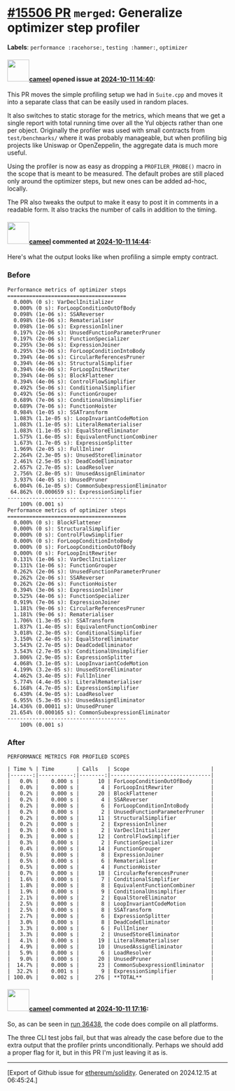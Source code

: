 # [\#15506 PR](https://github.com/ethereum/solidity/pull/15506) `merged`: Generalize optimizer step profiler
**Labels**: `performance :racehorse:`, `testing :hammer:`, `optimizer`


#### <img src="https://avatars.githubusercontent.com/u/137030?v=4" width="50">[cameel](https://github.com/cameel) opened issue at [2024-10-11 14:40](https://github.com/ethereum/solidity/pull/15506):

This PR moves the simple profiling setup we had in `Suite.cpp` and moves it into a separate class that can be easily used in random places.

It also switches to static storage for the metrics, which means that we get a single report with total running time over all the Yul objects rather than one per object. Originally the profiler was used with small contracts from `test/benchmarks/` where it was probably manageable, but when profiling big projects like Uniswap or OpenZeppelin, the aggregate data is much more useful.

Using the profiler is now as easy as dropping a `PROFILER_PROBE()` macro in the scope that is meant to be measured. The default probes are still placed only around the optimizer steps, but new ones can be added ad-hoc, locally.

The PR also tweaks the output to make it easy to post it in comments in a readable form. It also tracks the number of calls in addition to the timing.

#### <img src="https://avatars.githubusercontent.com/u/137030?v=4" width="50">[cameel](https://github.com/cameel) commented at [2024-10-11 14:44](https://github.com/ethereum/solidity/pull/15506#issuecomment-2407566974):

Here's what the output looks like when profiling a simple empty contract.

### Before
```
Performance metrics of optimizer steps
======================================
  0.000% (0 s): VarDeclInitializer
  0.000% (0 s): ForLoopConditionOutOfBody
  0.098% (1e-06 s): SSAReverser
  0.098% (1e-06 s): Rematerialiser
  0.098% (1e-06 s): ExpressionInliner
  0.197% (2e-06 s): UnusedFunctionParameterPruner
  0.197% (2e-06 s): FunctionSpecializer
  0.295% (3e-06 s): ExpressionJoiner
  0.295% (3e-06 s): ForLoopConditionIntoBody
  0.394% (4e-06 s): CircularReferencesPruner
  0.394% (4e-06 s): StructuralSimplifier
  0.394% (4e-06 s): ForLoopInitRewriter
  0.394% (4e-06 s): BlockFlattener
  0.394% (4e-06 s): ControlFlowSimplifier
  0.492% (5e-06 s): ConditionalSimplifier
  0.492% (5e-06 s): FunctionGrouper
  0.689% (7e-06 s): ConditionalUnsimplifier
  0.689% (7e-06 s): FunctionHoister
  0.984% (1e-05 s): SSATransform
  1.083% (1.1e-05 s): LoopInvariantCodeMotion
  1.083% (1.1e-05 s): LiteralRematerialiser
  1.083% (1.1e-05 s): EqualStoreEliminator
  1.575% (1.6e-05 s): EquivalentFunctionCombiner
  1.673% (1.7e-05 s): ExpressionSplitter
  1.969% (2e-05 s): FullInliner
  2.264% (2.3e-05 s): UnusedStoreEliminator
  2.461% (2.5e-05 s): DeadCodeEliminator
  2.657% (2.7e-05 s): LoadResolver
  2.756% (2.8e-05 s): UnusedAssignEliminator
  3.937% (4e-05 s): UnusedPruner
  6.004% (6.1e-05 s): CommonSubexpressionEliminator
 64.862% (0.000659 s): ExpressionSimplifier
--------------------------------------
    100% (0.001 s)
Performance metrics of optimizer steps
======================================
  0.000% (0 s): BlockFlattener
  0.000% (0 s): StructuralSimplifier
  0.000% (0 s): ControlFlowSimplifier
  0.000% (0 s): ForLoopConditionIntoBody
  0.000% (0 s): ForLoopConditionOutOfBody
  0.000% (0 s): ForLoopInitRewriter
  0.131% (1e-06 s): VarDeclInitializer
  0.131% (1e-06 s): FunctionGrouper
  0.262% (2e-06 s): UnusedFunctionParameterPruner
  0.262% (2e-06 s): SSAReverser
  0.262% (2e-06 s): FunctionHoister
  0.394% (3e-06 s): ExpressionInliner
  0.525% (4e-06 s): FunctionSpecializer
  0.919% (7e-06 s): ExpressionJoiner
  1.181% (9e-06 s): CircularReferencesPruner
  1.181% (9e-06 s): Rematerialiser
  1.706% (1.3e-05 s): SSATransform
  1.837% (1.4e-05 s): EquivalentFunctionCombiner
  3.018% (2.3e-05 s): ConditionalSimplifier
  3.150% (2.4e-05 s): EqualStoreEliminator
  3.543% (2.7e-05 s): DeadCodeEliminator
  3.543% (2.7e-05 s): ConditionalUnsimplifier
  3.806% (2.9e-05 s): ExpressionSplitter
  4.068% (3.1e-05 s): LoopInvariantCodeMotion
  4.199% (3.2e-05 s): UnusedStoreEliminator
  4.462% (3.4e-05 s): FullInliner
  5.774% (4.4e-05 s): LiteralRematerialiser
  6.168% (4.7e-05 s): ExpressionSimplifier
  6.430% (4.9e-05 s): LoadResolver
  6.955% (5.3e-05 s): UnusedAssignEliminator
 14.436% (0.00011 s): UnusedPruner
 21.654% (0.000165 s): CommonSubexpressionEliminator
--------------------------------------
    100% (0.001 s)
```

### After
```
PERFORMANCE METRICS FOR PROFILED SCOPES

| Time % | Time       | Calls   | Scope                          |
|-------:|-----------:|--------:|--------------------------------|
|   0.0% |    0.000 s |      10 | ForLoopConditionOutOfBody      |
|   0.0% |    0.000 s |       4 | ForLoopInitRewriter            |
|   0.2% |    0.000 s |      20 | BlockFlattener                 |
|   0.2% |    0.000 s |       4 | SSAReverser                    |
|   0.2% |    0.000 s |       6 | ForLoopConditionIntoBody       |
|   0.2% |    0.000 s |       2 | UnusedFunctionParameterPruner  |
|   0.2% |    0.000 s |      11 | StructuralSimplifier           |
|   0.2% |    0.000 s |       2 | ExpressionInliner              |
|   0.3% |    0.000 s |       2 | VarDeclInitializer             |
|   0.3% |    0.000 s |      12 | ControlFlowSimplifier          |
|   0.3% |    0.000 s |       2 | FunctionSpecializer            |
|   0.4% |    0.000 s |      14 | FunctionGrouper                |
|   0.5% |    0.000 s |       8 | ExpressionJoiner               |
|   0.5% |    0.000 s |       6 | Rematerialiser                 |
|   0.5% |    0.000 s |       4 | FunctionHoister                |
|   0.7% |    0.000 s |      18 | CircularReferencesPruner       |
|   1.6% |    0.000 s |       7 | ConditionalSimplifier          |
|   1.8% |    0.000 s |       8 | EquivalentFunctionCombiner     |
|   1.9% |    0.000 s |       9 | ConditionalUnsimplifier        |
|   2.1% |    0.000 s |       2 | EqualStoreEliminator           |
|   2.5% |    0.000 s |       8 | LoopInvariantCodeMotion        |
|   2.5% |    0.000 s |       8 | SSATransform                   |
|   2.7% |    0.000 s |       6 | ExpressionSplitter             |
|   3.0% |    0.000 s |       8 | DeadCodeEliminator             |
|   3.3% |    0.000 s |       6 | FullInliner                    |
|   3.3% |    0.000 s |       2 | UnusedStoreEliminator          |
|   4.1% |    0.000 s |      19 | LiteralRematerialiser          |
|   4.9% |    0.000 s |      10 | UnusedAssignEliminator         |
|   5.9% |    0.000 s |       6 | LoadResolver                   |
|   9.0% |    0.000 s |      20 | UnusedPruner                   |
|  14.7% |    0.000 s |      23 | CommonSubexpressionEliminator  |
|  32.2% |    0.001 s |       9 | ExpressionSimplifier           |
| 100.0% |    0.002 s |     276 | **TOTAL**                      |
```

#### <img src="https://avatars.githubusercontent.com/u/137030?v=4" width="50">[cameel](https://github.com/cameel) commented at [2024-10-11 17:16](https://github.com/ethereum/solidity/pull/15506#issuecomment-2407828060):

So, as can be seen in [run 36438](https://app.circleci.com/pipelines/github/ethereum/solidity/36438/workflows/435472c3-9937-4f28-9316-b448ed0d3874), the code does compile on all platforms.

The three CLI test jobs fail, but that was already the case before due to the extra output that the profiler prints unconditionally. Perhaps we should add a proper flag for it, but in this PR I'm just leaving it as is.


-------------------------------------------------------------------------------



[Export of Github issue for [ethereum/solidity](https://github.com/ethereum/solidity). Generated on 2024.12.15 at 06:45:24.]
